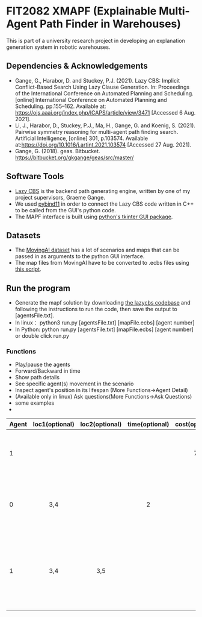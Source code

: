 # FIT2082 XMAPF (Explainable Multi-Agent Path Finder in Warehouses)
This is part of a university research project in developing an explanation generation system in robotic warehouses.

## Dependencies & Acknowledgements
- Gange, G., Harabor, D. and Stuckey, P.J. (2021). Lazy CBS: Implicit Conflict-Based Search Using Lazy Clause Generation. In: Proceedings of the International Conference on Automated Planning and Scheduling. [online] International Conference on Automated Planning and Scheduling. pp.155–162. Available at: https://ojs.aaai.org/index.php/ICAPS/article/view/3471 [Accessed 6 Aug. 2021].
- Li, J., Harabor, D., Stuckey, P.J., Ma, H., Gange, G. and Koenig, S. (2021). Pairwise symmetry reasoning for multi-agent path finding search. Artificial Intelligence, [online] 301, p.103574. Available at:https://doi.org/10.1016/j.artint.2021.103574 [Accessed 27 Aug. 2021].
- Gange, G. (2018). geas. Bitbucket. https://bitbucket.org/gkgange/geas/src/master/

## Software Tools
- [Lazy CBS](https://bitbucket.org/gkgange/lazycbs/src/master/) is the backend path generating engine, written by one of my project supervisors, Graeme Gange.
- We used [pybind11](https://pybind11.readthedocs.io/en/stable/) in order to connect the Lazy CBS code written in C++ to be called from the GUI's python code.
- The MAPF interface is built using [python's tkinter GUI package](https://docs.python.org/3/library/tkinter.html).

## Datasets
- The [MovingAI dataset](https://movingai.com/benchmarks/mapf/index.html) has a lot of scenarios and maps that can be passed in as arguments to the python GUI interface.
- The map files from MovingAI have to be converted to .ecbs files using [this script](https://bitbucket.org/gkgange/lazycbs/src/master/scripts/map-conv.py).

## Run the program
- Generate the mapf solution by downloading [the lazycbs codebase](https://github.com/AppleGamer22/FIT2082) and following the instructions to run the code, then save the output to [agentsFile.txt].
- In linux： python3 run.py [agentsFile.txt] [mapFile.ecbs] [agent number]
- In Python: python run.py [agentsFile.txt] [mapFile.ecbs] [agent number] or double click run.py

### Functions
  - Play/pause the agents
  - Forward/Backward in time
  - Show path details
  - See specific agent(s) movement in the scenario
  - Inspect agent's position in its lifespan (More Functions->Agent Detail)
  - (Available only in linux) Ask questions(More Functions->Ask Questions)
  - some examples
-
| Agent| loc1(optional)|  loc2(optional)   |  time(optional)  |   cost(optional)  |  		 question     |
| :---        |    :----:   |     :----:   |    :----:   |    :----:   |   ---: |
|         1	    |                    |           |                 |     7        |   Can agent 1 have a time cost of 7 ? |  
|         0	    |        3,4      |                 |        2          |           |   Can agent 0 not be at location (3,4) at timestep 2 ?|  
|         1	    |        3,4     |     3,5          |           |       |   What's the new path if agent 1 must travel through (3,4) and (3,5) ? |   

